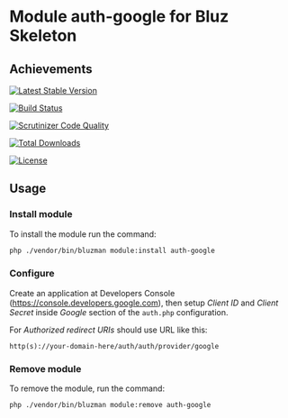# Module auth-google for Bluz Skeleton
## Achievements

[![Latest Stable Version](https://img.shields.io/packagist/v/bluzphp/module-auth-google.svg?label=version&style=flat)](https://packagist.org/packages/bluzphp/module-auth-google)

[![Build Status](https://img.shields.io/travis/bluzphp/module-auth-google/master.svg?style=flat)](https://travis-ci.com/bluzphp/module-auth-google)

[![Scrutinizer Code Quality](https://img.shields.io/scrutinizer/g/bluzphp/module-auth-google.svg?style=flat)](https://scrutinizer-ci.com/g/bluzphp/module-auth-google/)

[![Total Downloads](https://img.shields.io/packagist/dt/bluzphp/module-auth-google.svg?style=flat)](https://packagist.org/packages/bluzphp/module-auth-google)

[![License](https://img.shields.io/packagist/l/bluzphp/module-auth-google.svg?style=flat)](https://packagist.org/packages/bluzphp/module-auth-google)

## Usage
### Install module
To install the module run the command:  

```bash
php ./vendor/bin/bluzman module:install auth-google
```

### Configure
Create an application at Developers Console (https://console.developers.google.com), 
then setup *Client ID* and *Client Secret* inside *Google* section of the `auth.php`
configuration.

For *Authorized redirect URIs* should use URL like this:
```
http(s)://your-domain-here/auth/auth/provider/google
```

### Remove module
To remove the module, run the command:

```bash
php ./vendor/bin/bluzman module:remove auth-google
```
